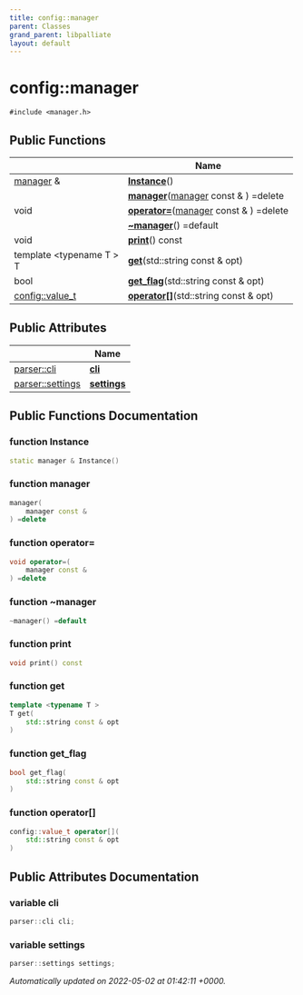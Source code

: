 ```yaml
---
title: config::manager
parent: Classes
grand_parent: libpalliate
layout: default
---
```


# config::manager






`#include <manager.h>`

## Public Functions

|                | Name           |
| -------------- | -------------- |
| [manager](/libpalliate/generated/Classes/classconfig_1_1manager) & | **[Instance](/libpalliate/generated/Classes/classconfig_1_1manager#function-instance)**() |
| | **[manager](/libpalliate/generated/Classes/classconfig_1_1manager#function-manager)**([manager](/libpalliate/generated/Classes/classconfig_1_1manager) const & ) =delete |
| void | **[operator=](/libpalliate/generated/Classes/classconfig_1_1manager#function-operator=)**([manager](/libpalliate/generated/Classes/classconfig_1_1manager) const & ) =delete |
| | **[~manager](/libpalliate/generated/Classes/classconfig_1_1manager#function-~manager)**() =default |
| void | **[print](/libpalliate/generated/Classes/classconfig_1_1manager#function-print)**() const |
| template <typename T \> <br>T | **[get](/libpalliate/generated/Classes/classconfig_1_1manager#function-get)**(std::string const & opt) |
| bool | **[get_flag](/libpalliate/generated/Classes/classconfig_1_1manager#function-get-flag)**(std::string const & opt) |
| [config::value_t](/libpalliate/generated/Namespaces/namespaceconfig#using-value-t) | **[operator[]](/libpalliate/generated/Classes/classconfig_1_1manager#function-operator[])**(std::string const & opt) |

## Public Attributes

|                | Name           |
| -------------- | -------------- |
| [parser::cli](/libpalliate/generated/Classes/classconfig_1_1parser_1_1cli) | **[cli](/libpalliate/generated/Classes/classconfig_1_1manager#variable-cli)**  |
| [parser::settings](/libpalliate/generated/Classes/classconfig_1_1parser_1_1settings) | **[settings](/libpalliate/generated/Classes/classconfig_1_1manager#variable-settings)**  |

## Public Functions Documentation

### function Instance

```cpp
static manager & Instance()
```


### function manager

```cpp
manager(
    manager const & 
) =delete
```


### function operator=

```cpp
void operator=(
    manager const & 
) =delete
```


### function ~manager

```cpp
~manager() =default
```


### function print

```cpp
void print() const
```


### function get

```cpp
template <typename T >
T get(
    std::string const & opt
)
```


### function get_flag

```cpp
bool get_flag(
    std::string const & opt
)
```


### function operator[]

```cpp
config::value_t operator[](
    std::string const & opt
)
```


## Public Attributes Documentation

### variable cli

```cpp
parser::cli cli;
```


### variable settings

```cpp
parser::settings settings;
```



_Automatically updated on 2022-05-02 at 01:42:11 +0000._